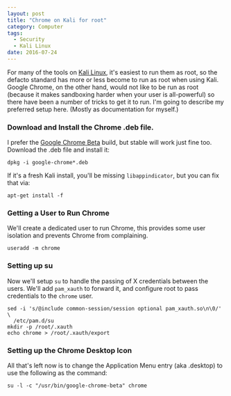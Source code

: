 ```yaml
---
layout: post
title: "Chrome on Kali for root"
category: Computer
tags:
  - Security
  - Kali Linux
date: 2016-07-24
---
```


For many of the tools on [Kali Linux](https://www.kali.org), it's easiest to run
them as root, so the defacto standard has more or less become to run as root
when using Kali.  Google Chrome, on the other hand, would not like to be run as
root (because it makes sandboxing harder when your user is all-powerful) so
there have been a number of tricks to get it to run.  I'm going to describe my
preferred setup here.  (Mostly as documentation for myself.)

### Download and Install the Chrome .deb file. ###

I prefer the [Google Chrome Beta](https://www.google.com/chrome/browser/beta.html)
build, but stable will work just fine too.  Download the .deb file and install
it:

```
dpkg -i google-chrome*.deb
```

If it's a fresh Kali install, you'll be missing `libappindicator`, but you can
fix that via:

```
apt-get install -f
```

### Getting a User to Run Chrome ###

We'll create a dedicated user to run Chrome, this provides some user isolation
and prevents Chrome from complaining.

```
useradd -m chrome
```

### Setting up su ###

Now we'll setup `su` to handle the passing of X credentials between the users.
We'll add `pam_xauth` to forward it, and configure root to pass credentials to
the `chrome` user.

```
sed -i 's/@include common-session/session optional pam_xauth.so\n\0/' \
  /etc/pam.d/su
mkdir -p /root/.xauth
echo chrome > /root/.xauth/export
```

### Setting up the Chrome Desktop Icon ###

All that's left now is to change the Application Menu entry (aka .desktop) to
use the following as the command:

```
su -l -c "/usr/bin/google-chrome-beta" chrome
```
